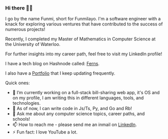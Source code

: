 ### Hi there 👋🏾

I go by the name Funmi, short for Funmilayo. I'm a software engineer with a knack for exploring various ventures that have contributed to the success of numerous projects!

Recently, I completed my Master of Mathematics in Computer Science at the University of Waterloo.

For further insights into my career path, feel free to visit my LinkedIn profile!

I have a tech blog on Hashnode called: [Ferns](https://ferns.hashnode.dev/).

I also have a [Portfolio](https://funmiolaiya.notion.site/aa85981f51b84e199520d2429df6f05e?v=9ed871ef8f66430b9a56d069ee8201f7&pvs=74) that I keep updating frequently.

Quick ones:

-  🔭 I’m currently working on a full-stack bill-sharing web app, it's OS and on my profile, I am writing this in different languages, tools, and technologies.
- 🌱 As of now, I can write code in Js/Ts, Py, and Go and Rb!
- 💬 Ask me about any computer science topics, career paths, and schools!
- 📫 How to reach me - please send me an inmail on [LinkedIn](https://www.linkedin.com/in/funmilayo-e-olaiya-167490ba/).
- ⚡ Fun fact: I love YouTube a lot.


